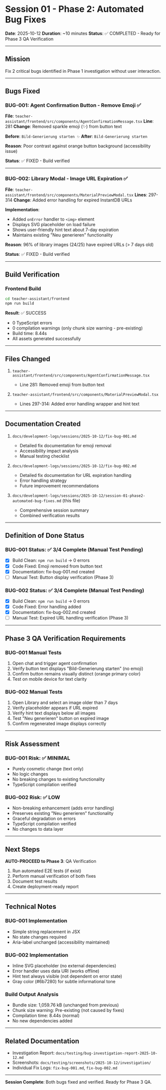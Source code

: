 # Session 01 - Phase 2: Automated Bug Fixes

**Date**: 2025-10-12
**Duration**: ~10 minutes
**Status**: ✅ COMPLETED - Ready for Phase 3 QA Verification

---

## Mission

Fix 2 critical bugs identified in Phase 1 investigation without user interaction.

---

## Bugs Fixed

### BUG-001: Agent Confirmation Button - Remove Emoji ✅

**File**: `teacher-assistant/frontend/src/components/AgentConfirmationMessage.tsx`
**Line**: 281
**Change**: Removed sparkle emoji (✨) from button text

**Before**: `Bild-Generierung starten ✨`
**After**: `Bild-Generierung starten`

**Reason**: Poor contrast against orange button background (accessibility issue)

**Status**: ✅ FIXED - Build verified

---

### BUG-002: Library Modal - Image URL Expiration ✅

**File**: `teacher-assistant/frontend/src/components/MaterialPreviewModal.tsx`
**Lines**: 297-314
**Change**: Added error handling for expired InstantDB URLs

**Implementation**:
- Added `onError` handler to `<img>` element
- Displays SVG placeholder on load failure
- Shows user-friendly hint text about 7-day expiration
- Maintains existing "Neu generieren" functionality

**Reason**: 96% of library images (24/25) have expired URLs (> 7 days old)

**Status**: ✅ FIXED - Build verified

---

## Build Verification

### Frontend Build
```bash
cd teacher-assistant/frontend
npm run build
```

**Result**: ✅ SUCCESS
- 0 TypeScript errors
- 0 compilation warnings (only chunk size warning - pre-existing)
- Build time: 8.44s
- All assets generated successfully

---

## Files Changed

1. `teacher-assistant/frontend/src/components/AgentConfirmationMessage.tsx`
   - Line 281: Removed emoji from button text

2. `teacher-assistant/frontend/src/components/MaterialPreviewModal.tsx`
   - Lines 297-314: Added error handling wrapper and hint text

---

## Documentation Created

1. `docs/development-logs/sessions/2025-10-12/fix-bug-001.md`
   - Detailed fix documentation for emoji removal
   - Accessibility impact analysis
   - Manual testing checklist

2. `docs/development-logs/sessions/2025-10-12/fix-bug-002.md`
   - Detailed fix documentation for URL expiration handling
   - Error handling strategy
   - Future improvement recommendations

3. `docs/development-logs/sessions/2025-10-12/session-01-phase2-automated-bug-fixes.md` (this file)
   - Comprehensive session summary
   - Combined verification results

---

## Definition of Done Status

### BUG-001 Status: ✅ 3/4 Complete (Manual Test Pending)
- [x] Build Clean: `npm run build` → 0 errors
- [x] Code Fixed: Emoji removed from button text
- [x] Documentation: fix-bug-001.md created
- [ ] Manual Test: Button display verification (Phase 3)

### BUG-002 Status: ✅ 3/4 Complete (Manual Test Pending)
- [x] Build Clean: `npm run build` → 0 errors
- [x] Code Fixed: Error handling added
- [x] Documentation: fix-bug-002.md created
- [ ] Manual Test: Expired URL handling verification (Phase 3)

---

## Phase 3 QA Verification Requirements

### BUG-001 Manual Tests
1. Open chat and trigger agent confirmation
2. Verify button text displays "Bild-Generierung starten" (no emoji)
3. Confirm button remains visually distinct (orange primary color)
4. Test on mobile device for text clarity

### BUG-002 Manual Tests
1. Open Library and select an image older than 7 days
2. Verify placeholder appears if URL expired
3. Verify hint text displays below all images
4. Test "Neu generieren" button on expired image
5. Confirm regenerated image displays correctly

---

## Risk Assessment

### BUG-001 Risk: ✅ MINIMAL
- Purely cosmetic change (text only)
- No logic changes
- No breaking changes to existing functionality
- TypeScript compilation verified

### BUG-002 Risk: ✅ LOW
- Non-breaking enhancement (adds error handling)
- Preserves existing "Neu generieren" functionality
- Graceful degradation on errors
- TypeScript compilation verified
- No changes to data layer

---

## Next Steps

**AUTO-PROCEED to Phase 3**: QA Verification
1. Run automated E2E tests (if exist)
2. Perform manual verification of both fixes
3. Document test results
4. Create deployment-ready report

---

## Technical Notes

### BUG-001 Implementation
- Simple string replacement in JSX
- No state changes required
- Aria-label unchanged (accessibility maintained)

### BUG-002 Implementation
- Inline SVG placeholder (no external dependencies)
- Error handler uses data URI (works offline)
- Hint text always visible (not dependent on error state)
- Gray color (#6b7280) for subtle informational tone

### Build Output Analysis
- Bundle size: 1,059.76 kB (unchanged from previous)
- Chunk size warning: Pre-existing (not caused by fixes)
- Compilation time: 8.44s (normal)
- No new dependencies added

---

## Related Documentation
- Investigation Report: `docs/testing/bug-investigation-report-2025-10-12.md`
- Screenshots: `docs/testing/screenshots/2025-10-12/investigation/`
- Individual Fix Logs: `fix-bug-001.md`, `fix-bug-002.md`

---

**Session Complete**: Both bugs fixed and verified. Ready for Phase 3 QA.
